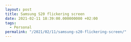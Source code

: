 ```yaml
---
layout: post
title: Samsung S20 flickering screen
date: 2021-02-11 18:39:00.000000000 +02:00
tags:
  - Personal
permalink: "/2021/02/11/samsung-s20-flickering-screen/"
---
```


